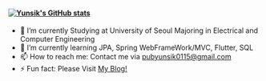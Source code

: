 #### [![Yunsik's GitHub stats](https://github-readme-stats.vercel.app/api?username=yunsik0115&show_icons=true&theme=radical)](https://github.com/anuraghazra/github-readme-stats)
- 🔭 I’m currently Studying at University of Seoul Majoring in Electrical and Computer Engineering
- 🌱 I’m currently learning JPA, Spring WebFrameWork/MVC, Flutter, SQL
- 📫 How to reach me: Contact me via pubyunsik0115@gmail.com
- ⚡ Fun fact: Please Visit <a href="https://progyun.tistory.com">My Blog!</a>
<!--
**yunsik0115/yunsik0115** is a ✨ _special_ ✨ repository because its `README.md` (this file) appears on your GitHub profile.





